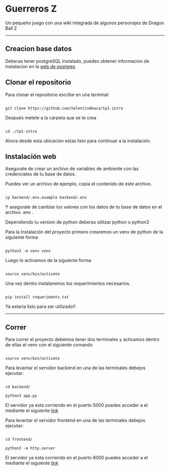 # Guerreros Z

  

Un pequeño juego con una wiki integrada de algunos personajes de Dragon Ball Z

  

___

## Creacion base datos

  

Deberas tener postgreSQL instalado, puedes obtener informacion de instalacion en la [web de postgres](https://www.postgresql.org/)

  
  

## Clonar el repositorio

  

Para clonar el repositorio escribe en una terminal:

  

```

git clone https://github.com/ValentinAbaca/tp1-intro

```

  

Después metete a la carpeta que se te crea

  

```

cd ./tp1-intro

```

  

Ahora desde esta ubicación estas listo para continuar a la instalación.

  
  

## Instalación web

  

Asegurate de crear un archivo de variables de ambiente con las credenciales de tu base de datos.

  

Puedes ver un archivo de ejemplo, copia el contenido de este archivo.

  

```

cp backend/.env.example backend/.env
```

Y asegurate de cambiar los valores con los datos de tu base de datos en el archivo .env .

  

Dependiendo tu version de python deberas utilizar python o python3

  

Para la Instalación del proyecto primero crearemos un venv de python de la siguiente forma

  
  

```

python3 -m venv venv

```

  

Luego lo activamos de la siguiente forma

  

```

source venv/bin/activate

```

  

Una vez dentro instalaremos los requerimientos necesarios.

  

```

pip install requeriments.txt

```

  

Ya estaria listo para ser utilizado!!

___

## Correr

  

Para correr el proyecto debemos tener dos terminales y activamos dentro de ellas el venv con el siguiente comando

  

```

source venv/bin/activate

```

  

Para levantar el servidor backend en una de las terminales debejos ejecutar:

```

cd backend/

python3 app.py

```

El servidor ya esta corriendo en el puerto 5000 puedes acceder a el mediante el siguiente [link](http://localhost:5000)

  

Para levantar el servidor frontend en una de las terminales debejos ejecutar:

  

```

cd frontend/

python3 -m http.server

```

El servidor ya esta corriendo en el puerto 8000 puedes acceder a el mediante el siguiente [link](http://localhost:8000)  

